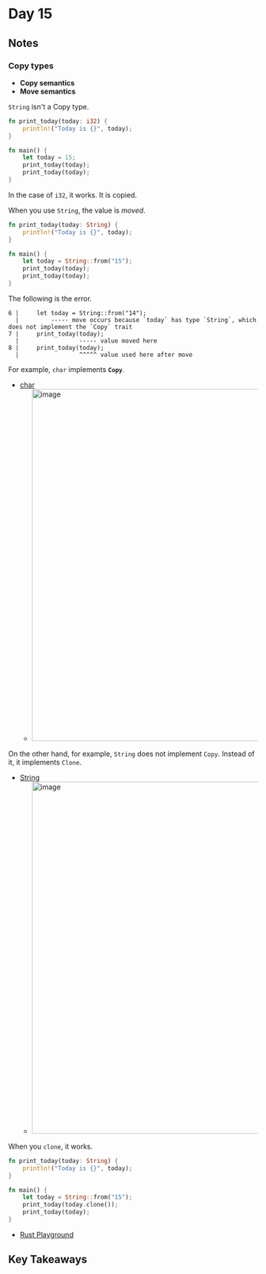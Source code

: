 # Day 15

## Notes

### Copy types

- **Copy semantics**
- **Move semantics**

`String` isn't a Copy type.

```rust
fn print_today(today: i32) {
    println!("Today is {}", today);
}

fn main() {
    let today = 15;
    print_today(today);
    print_today(today);
}
```

In the case of `i32`, it works. It is copied.

When you use `String`, the value is *moved*.

```rust
fn print_today(today: String) {
    println!("Today is {}", today);
}

fn main() {
    let today = String::from("15");
    print_today(today);
    print_today(today);
}
```

The following is the error.

```test
6 |     let today = String::from("14");
  |         ----- move occurs because `today` has type `String`, which does not implement the `Copy` trait
7 |     print_today(today);
  |                 ----- value moved here
8 |     print_today(today);
  |                 ^^^^^ value used here after move
```

For example, `char` implements **`Copy`**.

- [char](https://doc.rust-lang.org/std/primitive.char.html#impl-Clone-for-char)
  - <img width="710" alt="image" src="https://github.com/shinyay/100DaysOfLearnRustInOneMonthOfLunches/assets/3072734/a3358b38-b3bf-4a7e-8290-930fdb96265a">


On the other hand, for example, `String` does not implement `Copy`. Instead of it, it implements `Clone`.

- [String](https://doc.rust-lang.org/std/string/struct.String.html#impl-Clone-for-String)
  - <img width="710" alt="image" src="https://github.com/shinyay/100DaysOfLearnRustInOneMonthOfLunches/assets/3072734/c64933dd-5693-4f30-a782-b68203692026">

When you `clone`, it works.

```rust
fn print_today(today: String) {
    println!("Today is {}", today);
}

fn main() {
    let today = String::from("15");
    print_today(today.clone());
    print_today(today);
}
```

- [Rust Playground](https://play.rust-lang.org/?version=stable&mode=debug&edition=2021&gist=54bbe457670ebbca1e41f53321880ec8)

## Key Takeaways
